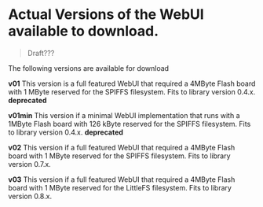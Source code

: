 # Actual Versions of the WebUI available to download.

> Draft???

The following versions are available for download

**v01** This version is a full featured WebUI that required a 4MByte Flash board with 1 MByte reserved for the SPIFFS filesystem.
Fits to library version 0.4.x.
**deprecated**

**v01min** This version if a minimal WebUI implementation that runs with a 1MByte Flash board with 126 kByte reserved for the SPIFFS filesystem.
Fits to library version 0.4.x.
**deprecated**

**v02** This version if a full featured WebUI that required a 4MByte Flash board with 1 MByte reserved for the SPIFFS filesystem.
Fits to library version 0.7.x.

**v03** This version if a full featured WebUI that required a 4MByte Flash board with 1 MByte reserved for the LittleFS filesystem.
Fits to library version 0.8.x.
